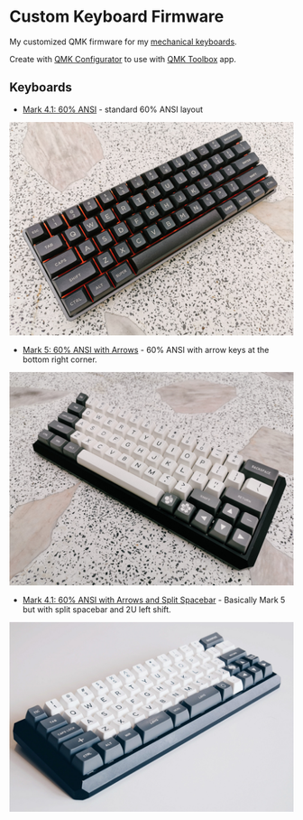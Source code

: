 # Custom Keyboard Firmware

My customized QMK firmware for my [mechanical keyboards](https://armno.in.th/2019/05/01/custom-mechanical-keyboard-build-2/).

Create with [QMK Configurator](https://config.qmk.fm) to use with [QMK Toolbox](https://github.com/qmk/qmk_toolbox) app.

## Keyboards

- [Mark 4.1: 60% ANSI](./dz60-ansi/readme.md) - standard 60% ANSI layout

![mark 4.2](m4.jpg)

- [Mark 5: 60% ANSI with Arrows](./dz60-ansi-arrows/readme.md) - 60% ANSI with arrow keys at the bottom right corner.

![mark 5](m5.jpg)

- [Mark 4.1: 60% ANSI with Arrows and Split Spacebar](./dz60-arrows-split-spacebar/readme.md) - Basically Mark 5 but with split spacebar and 2U left shift.

![mark 4.1](m4.1.jpg)